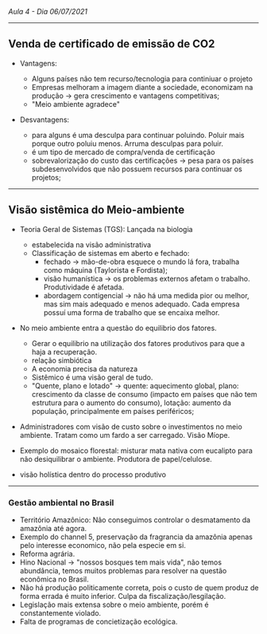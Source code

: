 _Aula 4 - Dia 06/07/2021_

---

## Venda de certificado de emissão de CO2
- Vantagens:    
  - Alguns países não tem recurso/tecnologia para continiuar o projeto
  - Empresas melhoram a imagem diante a sociedade, economizam na produção -> gera crescimento e vantagens competitivas;
  - "Meio ambiente agradece"

- Desvantagens: 
  - para alguns é uma desculpa para continuar poluindo. Poluir mais porque outro poluiu menos. Arruma desculpas para poluir.
  - é um tipo de mercado de compra/venda de certificação
  - sobrevalorização do custo das certificações -> pesa para os países subdesenvolvidos que não possuem recursos para continuar os projetos;

---

## Visão sistêmica do Meio-ambiente

- Teoria Geral de Sistemas (TGS): Lançada na biologia
  - estabelecida na visão administrativa
  - Classificação de sistemas em aberto e fechado:
    - fechado -> mão-de-obra esquece o mundo lá fora, trabalha como máquina (Taylorista e Fordista);
    - visão humanística -> os problemas externos afetam o trabalho. Produtividade é afetada.
    - abordagem contigencial -> não há uma medida pior ou melhor, mas sim mais adequado e menos adequado. Cada empresa possuí uma forma de trabalho que se encaixa melhor.

- No meio ambiente entra a questão do equilibrio dos fatores. 
  - Gerar o equilibrio na utilização dos fatores produtivos para que a haja a recuperação.
  - relação simbiótica
  - A economia precisa da natureza
  - Sistêmico é uma visão geral de tudo.
  - "Quente, plano e lotado" -> quente: aquecimento global, plano: crescimento da classe de consumo (impacto em países que não tem estrutura para o aumento do consumo), lotação: aumento da população, principalmente em países periféricos;

- Administradores com visão de custo sobre o investimentos no meio ambiente. Tratam como um fardo a ser carregado. Visão Míope.
- Exemplo do mosaico florestal: misturar mata nativa com eucalipto para não desiquilibrar o ambiente. Produtora de papel/celulose.
- visão holística dentro do processo produtivo

---

### Gestão ambiental no Brasil

- Território Amazônico: Não conseguimos controlar o desmatamento da amazônia até agora.
- Exemplo do channel 5, preservação da fragrancia da amazônia apenas pelo interesse economico, não pela especie em si.
- Reforma agrária. 
- Hino Nacional -> "nossos bosques tem mais vida", não temos abundância, temos muitos problemas para resolver na questão econômica no Brasil.
- Não há produção politicamente correta, pois o custo de quem produz de forma errada é muito inferior. Culpa da fiscalização/lesgilação.
- Legislação mais extensa sobre o meio ambiente, porém é constantemente violado.
- Falta de programas de concietização ecológica.